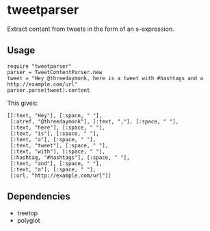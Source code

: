 # tweetparser

Extract content from tweets in the form of an s-expression.

## Usage

    require "tweetparser"
    parser = TweetContentParser.new
    tweet = "Hey @threedaymonk, here is a tweet with #hashtags and a http://example.com/url"
    parser.parse(tweet).content

This gives:

    [[:text, "Hey"], [:space, " "],
     [:atref, "@threedaymonk"], [:text, ","], [:space, " "],
     [:text, "here"], [:space, " "],
     [:text, "is"], [:space, " "],
     [:text, "a"], [:space, " "],
     [:text, "tweet"], [:space, " "],
     [:text, "with"], [:space, " "],
     [:hashtag, "#hashtags"], [:space, " "],
     [:text, "and"], [:space, " "],
     [:text, "a"], [:space, " "],
     [:url, "http://example.com/url"]]

## Dependencies

* treetop
* polyglot
